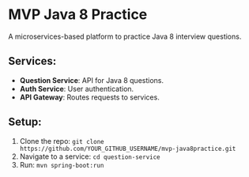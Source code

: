 # MVP Java 8 Practice
A microservices-based platform to practice Java 8 interview questions.

## Services:
- **Question Service**: API for Java 8 questions.
- **Auth Service**: User authentication.
- **API Gateway**: Routes requests to services.

## Setup:
1. Clone the repo: `git clone https://github.com/YOUR_GITHUB_USERNAME/mvp-java8practice.git`
2. Navigate to a service: `cd question-service`
3. Run: `mvn spring-boot:run`
